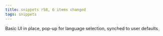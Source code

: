 ```yaml
---
title: snippets r58, 6 items changed
tags: snippets
---
```


Basic UI in place, pop-up for language selection, synched to user defaults
